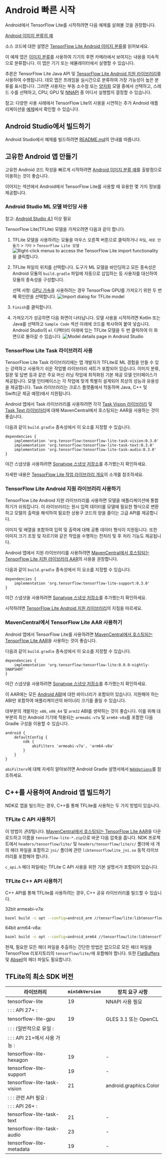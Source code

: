 # Android 빠른 시작

Android에서 TensorFlow Lite를 시작하려면 다음 예제를 살펴볼 것을 권장합니다.

<a class="button button-primary" href="https://github.com/tensorflow/examples/tree/master/lite/examples/image_classification/android">Android 이미지 분류의 예</a>

소스 코드에 대한 설명은 [TensorFlow Lite Android 이미지 분류](https://github.com/tensorflow/examples/blob/master/lite/examples/image_classification/android/EXPLORE_THE_CODE.md)를 읽어보세요.

이 예제 앱은 [이미지 분류](https://www.tensorflow.org/lite/models/image_classification/overview)를 사용하여 기기의 후면 카메라에서 보여지는 내용을 지속적으로 분류합니다. 이 앱은 기기 또는 에뮬레이터에서 실행할 수 있습니다.

추론은 TensorFlow Lite Java API 및 [TensorFlow Lite Android 지원 라이브러리](../inference_with_metadata/lite_support.md)를 사용하여 수행됩니다. 데모 앱은 프레임을 실시간으로 분류하여 가장 가능성이 높은 분류를 표시합니다. 그러면 사용자는 부동 소수점 또는 [양자화](https://www.tensorflow.org/lite/performance/post_training_quantization) 모델 중에서 선택하고, 스레드 수를 선택하고, CPU, GPU 및 [NNAPI](https://developer.android.com/ndk/guides/neuralnetworks) 중 어디서 실행할지 결정할 수 있습니다.

참고: 다양한 사용 사례에서 TensorFlow Lite의 사용을 시연하는 추가 Android 애플리케이션을 [예제](https://www.tensorflow.org/lite/examples)에서 확인할 수 있습니다.

## Android Studio에서 빌드하기

Android Studio에서 예제를 빌드하려면 [README.md](https://github.com/tensorflow/examples/blob/master/lite/examples/image_classification/android/README.md)의 안내를 따릅니다.

## 고유한 Android 앱 만들기

고유한 Android 코드 작성을 빠르게 시작하려면 [Android 이미지 분류 예](https://github.com/tensorflow/examples/tree/master/lite/examples/image_classification/android)를 출발점으로 이용하는 것이 좋습니다.

이어지는 섹션에서 Android에서 TensorFlow Lite를 사용할 때 유용한 몇 가지 정보를 제공합니다.

### Android Studio ML 모델 바인딩 사용

참고: [Android Studio 4.1](https://developer.android.com/studio) 이상 필요

TensorFlow Lite(TFLite) 모델을 가져오려면 다음과 같이 합니다.

1. TFLite 모델을 사용하려는 모듈을 마우스 오른쪽 버튼으로 클릭하거나 `파일`, `새로 만들기` &gt; `기타` &gt; `TensorFlow Lite 모델` ![Right-click menus to access the TensorFlow Lite import functionality](../images/android/right_click_menu.png)을 클릭합니다.

2. TFLite 파일의 위치를 선택합니다. 도구가 ML 모델을 바인딩하고 모든 종속성은 Android 모듈의 `build.gradle` 파일에 자동으로 삽입하는 등 사용자를 대신하여 모듈의 종속성을 구성합니다.

    선택 사항: [GPU 가속](../performance/gpu)을 사용하려는 경우 TensorFlow GPU를 가져오기 위한 두 번째 확인란을 선택합니다. ![Import dialog for TFLite model](../images/android/import_dialog.png)

3. `Finish`를 클릭합니다.

4. 가져오기가 성공하면 다음 화면이 나타납니다. 모델 사용을 시작하려면 Kotlin 또는 Java를 선택하고 `Sample Code` 섹션 아래에 코드를 복사하여 붙여 넣습니다. Android Studio의 `ml` 디렉터리 아래에 있는 TFLite 모델을 두 번 클릭하여 이 화면으로 돌아갈 수 있습니다. ![Model details page in Android Studio](../images/android/model_details.png)

### TensorFlow Lite Task 라이브러리 사용

TensorFlow Lite Task 라이브러리에는 앱 개발자가 TFLite로 ML 경험을 만들 수 있는 강력하고 사용하기 쉬운 작업별 라이브러리 세트가 포함되어 있습니다. 이미지 분류, 질문 및 답변 등과 같은 주요 머신 러닝 작업에 최적화된 기본 제공 모델 인터페이스가 제공됩니다. 모델 인터페이스는 각 작업에 맞게 특별히 설계되어 최상의 성능과 유용성을 제공합니다. Task 라이브러리는 크로스 플랫폼에서 작동하며 Java, C++ 및 Swift(곧 제공 예정)에서 지원됩니다.

Android 앱에서 Task 라이브러리를 사용하려면 각각 [Task Vision 라이브러리](https://search.maven.org/artifact/org.tensorflow/tensorflow-lite-task-vision) 및 [Task Text 라이브러리](https://search.maven.org/artifact/org.tensorflow/tensorflow-lite-task-text)에 대해 MavenCentral에서 호스팅되는 AAR을 사용하는 것이 좋습니다.

다음과 같이 `build.gradle` 종속성에서 이 요소를 지정할 수 있습니다.

```build
dependencies {
    implementation 'org.tensorflow:tensorflow-lite-task-vision:0.3.0'
    implementation 'org.tensorflow:tensorflow-lite-task-text:0.3.0'
    implementation 'org.tensorflow:tensorflow-lite-task-audio:0.3.0'
}
```

야간 스냅샷을 사용하려면 [Sonatype 스냅샷 저장소](./build_android#use_nightly_snapshots)를 추가했는지 확인하세요.

자세한 내용은 [TensorFlow Lite 작업 라이브러리 개요](../inference_with_metadata/task_library/overview.md)의 소개를 참조하세요.

### TensorFlow Lite Android 지원 라이브러리 사용하기

TensorFlow Lite Android 지원 라이브러리를 사용하면 모델을 애플리케이션에 통합하기가 쉬워집니다. 이 라이브러리는 원시 입력 데이터를 모델에 필요한 형식으로 변환하고 모델의 출력을 해석하여 필요한 상용구 코드의 양을 줄이는 고급 API를 제공합니다.

이미지 및 배열을 포함하여 입력 및 출력에 대해 공통 데이터 형식이 지원됩니다. 또한 이미지 크기 조정 및 자르기와 같은 작업을 수행하는 전처리 및 후 처리 기능도 제공됩니다.

Android 앱에서 지원 라이브러리를 사용하려면 [MavenCentral에서 호스팅되는 TensorFlow Lite 지원 라이브러리 AAR](https://search.maven.org/artifact/org.tensorflow/tensorflow-lite-support)의 사용을 권장합니다.

다음과 같이 `build.gradle` 종속성에서 이 요소를 지정할 수 있습니다.

```build
dependencies {
    implementation 'org.tensorflow:tensorflow-lite-support:0.3.0'
}
```

야간 스냅샷을 사용하려면 [Sonatype 스냅샷 저장소](./build_android#use_nightly_snapshots)를 추가했는지 확인하세요.

시작하려면 [TensorFlow Lite Android 지원 라이브러리](../inference_with_metadata/lite_support.md)의 지침을 따르세요.

### MavenCentral에서 TensorFlow Lite AAR 사용하기

Android 앱에서 TensorFlow Lite를 사용하려면 [MavenCentral에서 호스팅되는 TensorFlow Lite AAR](https://search.maven.org/artifact/org.tensorflow/tensorflow-lite)을 사용하는 것이 좋습니다.

다음과 같이 `build.gradle` 종속성에서 이 요소를 지정할 수 있습니다.

```build
dependencies {
    implementation 'org.tensorflow:tensorflow-lite:0.0.0-nightly-SNAPSHOT'
}
```

야간 스냅샷을 사용하려면 [Sonatype 스냅샷 저장소](./build_android#use_nightly_snapshots)를 추가했는지 확인하세요.

이 AAR에는 모든 [Android ABI](https://developer.android.com/ndk/guides/abis)에 대한 바이너리가 포함되어 있습니다. 지원해야 하는 ABI만 포함하여 애플리케이션의 바이너리 크기를 줄일 수 있습니다.

대부분의 개발자는 `x86`, `x86_64` 및 `arm32` ABI를 생략하는 것이 좋습니다. 이를 위해 대부분의 최신 Android 기기에 적용되는 `armeabi-v7a` 및 `arm64-v8a`를 포함한 다음 Gradle 구성을 이용할 수 있습니다.

```build
android {
    defaultConfig {
        ndk {
            abiFilters 'armeabi-v7a', 'arm64-v8a'
        }
    }
}
```

`abiFilters`에 대해 자세히 알아보려면 Android Gradle 설명서에서 [`NdkOptions`](https://google.github.io/android-gradle-dsl/current/com.android.build.gradle.internal.dsl.NdkOptions.html)를 참조하세요.

## C++를 사용하여 Android 앱 빌드하기

NDK로 앱을 빌드하는 경우, C++를 통해 TFLite를 사용하는 두 가지 방법이 있습니다.

### TFLite C API 사용하기

이 방법이 *권장*됩니다. [MavenCentral에서 호스팅되는 TensorFlow Lite AAR](https://search.maven.org/artifact/org.tensorflow/tensorflow/tensorflow-lite)을 다운로드하고 이름을 `tensorflow-lite-*.zip`으로 바꾼 다음 압축을 풉니다. NDK 프로젝트에서 `headers/tensorflow/lite/` 및 `headers/tensorflow/lite/c/` 폴더에 네 개의 헤더 파일을 포함하고 `jni/` 폴더에 관련 `libtensorflowlite_jni.so` 동적 라이브러리를 포함해야 합니다.

`c_api.h` 헤더 파일에는 TFLite C API 사용을 위한 기본 설명서가 포함되어 있습니다.

### TFLite C++ API 사용하기

C++ API를 통해 TFLite를 사용하려는 경우, C++ 공유 라이브러리를 빌드할 수 있습니다.

32bit armeabi-v7a:

```sh
bazel build -c opt --config=android_arm //tensorflow/lite:libtensorflowlite.so
```

64bit arm64-v8a:

```sh
bazel build -c opt --config=android_arm64 //tensorflow/lite:libtensorflowlite.so
```

현재, 필요한 모든 헤더 파일을 추출하는 간단한 방법은 없으므로 모든 헤더 파일을 TensorFlow 리포지토리의 `tensorflow/lite/`에 포함해야 합니다. 또한 [FlatBuffers](https://github.com/google/flatbuffers) 및 [Abseil](https://github.com/abseil/abseil-cpp)의 헤더 파일도 필요합니다.

## TFLite의 최소 SDK 버전

라이브러리 | `minSdkVersion` | 장치 요구 사항
--- | --- | ---
tensorflow-lite | 19 | NNAPI 사용 필요
:                             :                 : API 27+                : |  |
tensorflow-lite-gpu | 19 | GLES 3.1 또는 OpenCL
:                             :                 : (일반적으로 유일        : |  |
:                             :                 : API 21+에서 사용 가능   : |  |
tensorflow-lite-hexagon | 19 | -
tensorflow-lite-support | 19 | -
tensorflow-lite-task-vision | 21 | android.graphics.Color
:                             :                 : 관련 API 필요   : |  |
:                             :                 : API 26+                : |  |
tensorflow-lite-task-text | 21 | -
tensorflow-lite-task-audio | 23 | -
tensorflow-lite-metadata | 19 | -
